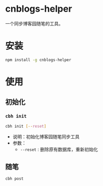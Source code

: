 # cnblogs-helper

一个同步博客园随笔的工具。

# 安装

```bash
npm install -g cnblogs-helper
```

# 使用

## 初始化

### `cbh init`

```bash
cbh init [--reset]
```

-   说明：初始化博客园随笔同步工具
-   参数：
    -   `--reset` : 删除原有数据库，重新初始化

## 随笔

```bash
cbh post
```
